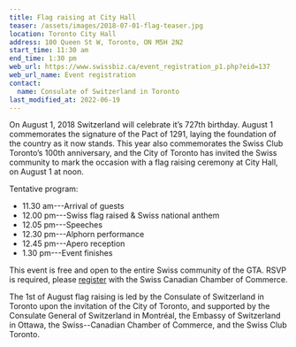 ```yaml
---
title: Flag raising at City Hall
teaser: /assets/images/2018-07-01-flag-teaser.jpg
location: Toronto City Hall
address: 100 Queen St W, Toronto, ON M5H 2N2
start_time: 11:30 am
end_time: 1:30 pm
web_url: https://www.swissbiz.ca/event_registration_p1.php?eid=137
web_url_name: Event registration
contact:
  name: Consulate of Switzerland in Toronto
last_modified_at: 2022-06-19
---
```


On August 1, 2018 Switzerland will celebrate it’s 727th birthday. August 1
commemorates the signature of the Pact of 1291, laying the foundation of the
country as it now stands. This year also commemorates the Swiss Club Toronto’s
100th anniversary, and the City of Toronto has invited the Swiss community to
mark the occasion with a flag raising ceremony at City Hall, on August 1 at
noon.

Tentative program:

- 11.30 am---Arrival of guests
- 12.00 pm---Swiss flag raised & Swiss national anthem
- 12.05 pm---Speeches
- 12.30 pm---Alphorn performance
- 12.45 pm---Apero reception
- 1.30 pm---Event finishes

This event is free and open to the entire Swiss community of the GTA. RSVP is
required, please [register] with the Swiss Canadian Chamber of Commerce.

The 1st of August flag raising is led by the Consulate of Switzerland in
Toronto upon the invitation of the City of Toronto, and supported by the
Consulate General of Switzerland in Montréal, the Embassy of Switzerland in
Ottawa, the Swiss--Canadian Chamber of Commerce, and the Swiss Club Toronto.

[register]: <{{ page.web_url }}>
